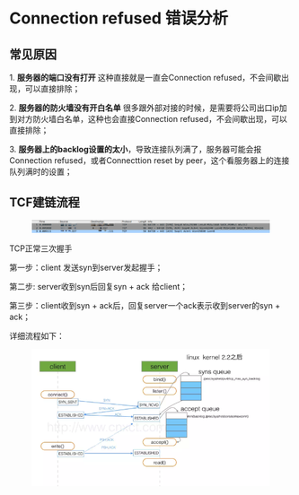 # Connection refused 错误分析



## 常见原因

1\. **服务器的端口没有打开**       这种直接就是一直会Connection refused，不会间歇出现，可以直接排除；

2\. **服务器的防火墙没有开白名单**    很多跟外部对接的时候，是需要将公司出口ip加到对方防火墙白名单，这种也会直接Connection refused，不会间歇出现，可以直接排除；

3\. **服务器上的backlog设置的太小**，导致连接队列满了，服务器可能会报Connection refused，或者Connecttion reset by peer，这个看服务器上的连接队列满时的设置；



## TCF建链流程

<figure><img src="../.gitbook/assets/image (127).png" alt=""><figcaption></figcaption></figure>

TCP正常三次握手

第一步：client 发送syn到server发起握手；

第二步:  server收到syn后回复syn + ack 给client；

第三步：client收到syn + ack后，回复server一个ack表示收到server的syn + ack；



详细流程如下：

<figure><img src="../.gitbook/assets/image (128).png" alt=""><figcaption></figcaption></figure>

